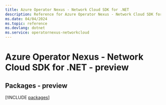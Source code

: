 ```yaml
---
title: Azure Operator Nexus - Network Cloud SDK for .NET
description: Reference for Azure Operator Nexus - Network Cloud SDK for .NET
ms.date: 04/04/2024
ms.topic: reference
ms.devlang: dotnet
ms.service: operatornexus-networkcloud
---
```

# Azure Operator Nexus - Network Cloud SDK for .NET - preview
## Packages - preview
[!INCLUDE [packages](operator-nexus---network-cloud-index.md)]